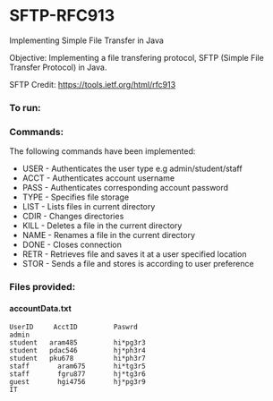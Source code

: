 # SFTP-RFC913
Implementing Simple File Transfer in Java

Objective: Implementing a file transfering protocol, SFTP (Simple File Transfer Protocol) in Java.

SFTP Credit: https://tools.ietf.org/html/rfc913

### To run:


### Commands:

The following commands have been implemented:
* USER - Authenticates the user type e.g admin/student/staff
* ACCT - Authenticates account username
* PASS - Authenticates corresponding account password
* TYPE - Specifies file storage
* LIST - Lists files in current directory
* CDIR - Changes directories
* KILL - Deletes a file in the current directory
* NAME - Renames a file in the current directory
* DONE - Closes connection
* RETR - Retrieves file and saves it at a user specified location
* STOR - Sends a file and stores is according to user preference

### Files provided:

#### accountData.txt
```
UserID	   AcctID	      Paswrd
admin
student	  aram485	      hi*pg3r3
student	  pdac546	      hj*ph3r4
student	  pku678	      hi*ph3r7
staff	    aram675	      hi*tg3r5
staff	    fgru877	      hj*tg3r6
guest	    hgi4756	      hj*pg3r9
IT
```
